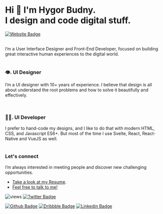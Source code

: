 # Hi 👋 I'm Hygor Budny.<br/>I design and code digital stuff.
[![Website Badge](https://img.shields.io/badge/-working%20from%20home-fff5b1?style=flat&link=https://hygorbudny.com/)](https://hygorbudny.com/) 

<br />
I’m a User Interface Designer and Front-End Developer, focused on building great interactive human experiences to the digital world.
<br />
<br />

### 👁. **UI Designer**
I’m a UI designer with 10+ years of experience. I believe that design is all about understand the root problems and how to solve it beautifully and effectively.

<br />

### 👨‍💻. **UI Developer**
I prefer to hand-code my designs, and I like to do that with modern HTML, CSS, and Javascript ES6+. But most of the time I use Svelte, React, React-Native and VueJS as well.
<br />
<br />

### **Let's connect**

I’m always interested in meeting people and discover new challenging opportunities. 

- [Take a look at my Resume](https://github.com/Hygor/hygor/wiki/Resume).
- [Feel free to talk to me!](https://reach.at/hygorbudny)

![views](https://gpvc.arturio.dev/hygor)
[![Twitter Badge](https://img.shields.io/twitter/follow/hygorbudny?hygorbudny)](https://twitter.com/hygorbudny)

[![Github Badge](https://img.shields.io/badge/-hygor-grey?style=flat&logo=github&logoColor=white&link=https://github.com/hygor/)](https://www.github.com/hygor/) 
[![Dribbble Badge](https://img.shields.io/badge/-hygor-grey?style=flat&logo=dribbble&logoColor=white&link=https://dribbble.com/hygor/)](https://dribbble.com/hygor/) 
[![Linkedin Badge](https://img.shields.io/badge/-hygor-grey?style=flat&logo=linkedin&logoColor=white&link=https://www.linkedin.com/in/hygorbudny/)](https://www.linkedin.com/in/hygorbudny/)
